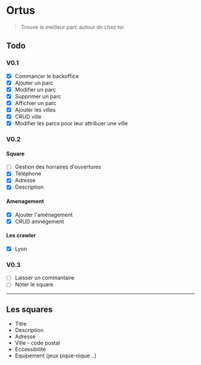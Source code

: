 # Ortus

> Trouve le meilleur parc autour de chez toi

## Todo

### V0.1

* [x] Commancer le backoffice
* [x] Ajouter un parc
* [x] Modifier un parc
* [x] Supprimer un parc
* [x] Affichier un parc
* [x] Ajouter les villes
* [x] CRUD ville
* [x] Modifier les parcs pour leur attribuer une ville

### V0.2

#### Square

* [ ] Gestion des horraires d'ouvertures
* [x] Téléphone
* [x] Adresse
* [x] Description

#### Amenagement

* [x] Ajouter l'aménagement
* [x] CRUD amnégement

#### Les crawler

* [x] Lyon

### V0.3

* [ ] Laisser un commantaire
* [ ] Noter le square

---

## Les squares

* Titre
* Description
* Adresse
* Ville - code postal
* Eccessibilité
* Equipement (jeux pique-nique ..)